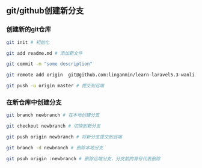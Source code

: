 ## git/github创建新分支


### 创建新的git仓库

```bash
git init # 初始化

git add readme.md # 添加新文件

git commit -m "some description" 

git remote add origin  git@github.com:linganmin/learn-laravel5.3-wanli.git  # 添加远端仓库地址

git push -u origin master # 提交到远端
```

### 在新仓库中创建分支

```bash
git branch newbranch # 在本地创建分支

git checkout newbranch # 切换到新分支

git push origin newbranch # 将新分支提交到远端

git branch -d newbranch # 删除本地分支

git psuh origin :newbranch # 删除远端分支，分支前的冒号代表删除

```